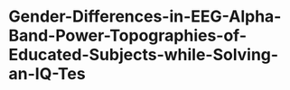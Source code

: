 # Gender-Differences-in-EEG-Alpha-Band-Power-Topographies-of-Educated-Subjects-while-Solving-an-IQ-Tes